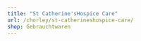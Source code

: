```yaml
---
title: "St Catherine'sHospice Care"
url: /chorley/st-catherineshospice-care/
shop: Gebrauchtwaren
---
```

